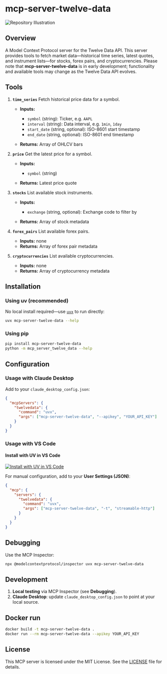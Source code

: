 
# mcp-server-twelve-data

![Repository Illustration](./favicon.ico)


## Overview

A Model Context Protocol server for the Twelve Data API.
This server provides tools to fetch market data—historical time series, latest quotes, and instrument lists—for stocks, forex pairs, and cryptocurrencies.
Please note that **mcp-server-twelve-data** is in early development; functionality and available tools may change as the Twelve Data API evolves.

## Tools

1. **`time_series`**
   Fetch historical price data for a symbol.

   * **Inputs:**

     * `symbol` (string): Ticker, e.g. `AAPL`
     * `interval` (string): Data interval, e.g. `1min`, `1day`
     * `start_date` (string, optional): ISO-8601 start timestamp
     * `end_date` (string, optional): ISO-8601 end timestamp
   * **Returns:** Array of OHLCV bars

2. **`price`**
   Get the latest price for a symbol.

   * **Inputs:**

     * `symbol` (string)
   * **Returns:** Latest price quote

3. **`stocks`**
   List available stock instruments.

   * **Inputs:**

     * `exchange` (string, optional): Exchange code to filter by
   * **Returns:** Array of stock metadata

4. **`forex_pairs`**
   List available forex pairs.

   * **Inputs:** none
   * **Returns:** Array of forex pair metadata

5. **`cryptocurrencies`**
   List available cryptocurrencies.

   * **Inputs:** none
   * **Returns:** Array of cryptocurrency metadata

## Installation

### Using **uv** (recommended)

No local install required—use [`uvx`](https://docs.astral.sh/uv/guides/tools/) to run directly:

```bash
uvx mcp-server-twelve-data --help
```

### Using **pip**

```bash
pip install mcp-server-twelve-data
python -m mcp_server_twelve_data --help
```

## Configuration

### Usage with Claude Desktop

Add to your `claude_desktop_config.json`:

```json
{
  "mcpServers": {
    "twelvedata": {
      "command": "uvx",
      "args": ["mcp-server-twelve-data", "--apikey", "YOUR_API_KEY"]
    }
  }
}
```

### Usage with VS Code

#### Install with UV in VS Code

[![Install with UV in VS Code](https://img.shields.io/badge/VS_Code-UV-0098FF?style=flat-square\&logo=visualstudiocode\&logoColor=white)](https://insiders.vscode.dev/redirect/mcp/install?name=twelvedata&config=%7B%22command%22%3A%22uvx%22%2C%22args%22%3A%5B%22mcp-server-twelve-data%22%2C%22--apikey%22%2C%22YOUR_API_KEY%22%5D%7D)

For manual configuration, add to your **User Settings (JSON)**:

```json
{
  "mcp": {
    "servers": {
      "twelvedata": {
        "command": "uvx",
        "args": ["mcp-server-twelve-data", "-t", "streamable-http"]
      }
    }
  }
}
```

## Debugging

Use the MCP Inspector:

```bash
npx @modelcontextprotocol/inspector uvx mcp-server-twelve-data
```

## Development

1. **Local testing** via MCP Inspector (see **Debugging**).
2. **Claude Desktop**: update `claude_desktop_config.json` to point at your local source.

## Docker run

```bash
docker build -t mcp-server-twelve-data .
docker run --rm mcp-server-twelve-data --apikey YOUR_API_KEY
```

## License

This MCP server is licensed under the MIT License. See the [LICENSE](../../LICENSE) file for details.
